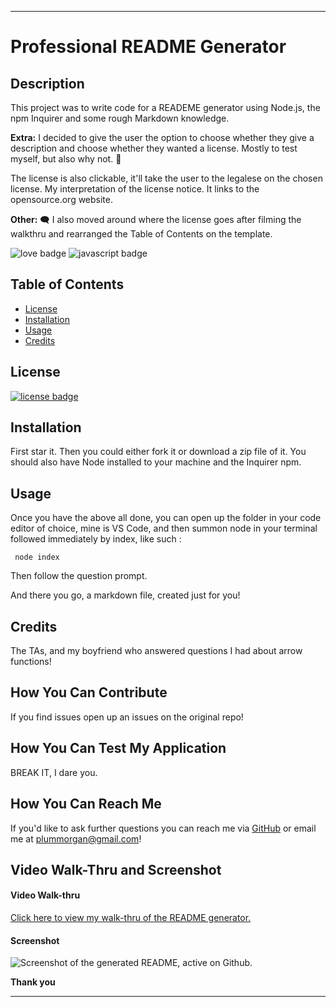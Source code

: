 ___

# Professional README Generator

## Description

This project was to write code for a READEME generator using Node.js, the npm Inquirer and some rough Markdown knowledge. 

**Extra:** I decided to give the user the option to choose whether they give a description and choose whether they wanted a license. Mostly to test myself, but also why not. :shrug: 

The license is also clickable, it'll take the user to the legalese on the chosen license. My interpretation of the license notice. It links to the opensource.org website.

**Other:** :left_speech_bubble: I also moved around where the license goes after filming the walkthru and rearranged the Table of Contents on the template. 


![love badge](https://img.shields.io/badge/Made%20w%2F-100%25%20%E2%9D%A4-ff69b4)
![javascript badge](https://img.shields.io/badge/We%20Stan-Javascript-brightgreen)


## Table of Contents 

* [License](#license)
* [Installation](#installation)
* [Usage](#usage)
* [Credits](#credits)


## License

[![license badge](https://img.shields.io/static/v1?label=license&message=GPL-2.0&color=important)](https://opensource.org/licenses/GPL-2.0)

## Installation 

First star it. 
Then you could either fork it or download a zip file of it.
You should also have Node installed to your machine and the Inquirer npm.

## Usage

Once you have the above all done, you can open up the folder in your code editor of choice, mine is VS Code, and then summon node in your terminal followed immediately by index, like such :

``` node index```

Then follow the question prompt.

And there you go, a markdown file, created just for you!

## Credits

The TAs, and my boyfriend who answered questions I had about arrow functions! 


## How You Can Contribute

If you find issues open up an issues on the original repo!

## How You Can Test My Application

BREAK IT, I dare you.

## How You Can Reach Me

If you'd like to ask further questions you can reach me via [GitHub](https://github.com/cat-lin-morgan/) or email me at plummorgan@gmail.com!

## Video Walk-Thru and Screenshot

#### Video Walk-thru

[Click here to view my walk-thru of the README generator.](https://drive.google.com/file/d/15rRuavutwF-W-ujjjMWMEkmaiwdeEWRs/view?usp=sharing "README Generator")


#### Screenshot
<img src='./assets/images/readmescreenshot.png' alt='Screenshot of the generated README, active on Github.'/>

**Thank you**

___

